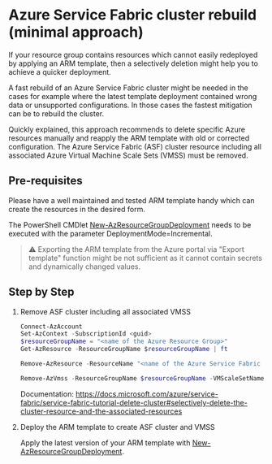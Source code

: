 # Azure Service Fabric cluster rebuild (minimal approach)

If your resource group contains resources which cannot easily redeployed by applying an ARM template, then a selectively deletion might help you to achieve a quicker deployment.

A fast rebuild of an Azure Service Fabric cluster might be needed in the cases for example where the latest template deployment contained wrong data or unsupported configurations. In those cases the fastest mitigation can be to rebuild the cluster.

Quickly explained, this approach recommends to delete specific Azure resources manually and reapply the ARM template with old or corrected configuration. The Azure Service Fabric (ASF) cluster resource including all associated Azure Virtual Machine Scale Sets (VMSS) must be removed.

## Pre-requisites

Please have a well maintained and tested ARM template handy which can create the resources in the desired form.

The PowerShell CMDlet [New-AzResourceGroupDeployment](https://docs.microsoft.com/powershell/module/az.resources/new-azresourcegroupdeployment) needs to be executed with the parameter DeploymentMode=Incremental.

> :warning:
> Exporting the ARM template from the Azure portal via "Export template" function might be not sufficient as it cannot contain secrets and dynamically changed values. 

## Step by Step

1. Remove ASF cluster including all associated VMSS

    ```powershell
    Connect-AzAccount
    Set-AzContext -SubscriptionId <guid>
    $resourceGroupName = "<name of the Azure Resource Group>"
    Get-AzResource -ResourceGroupName $resourceGroupName | ft
    
    Remove-AzResource -ResourceName "<name of the Azure Service Fabric resource>" -ResourceType "Microsoft.ServiceFabric/clusters" -ResourceGroupName $resourceGroupName -Force
    
    Remove-AzVmss -ResourceGroupName $resourceGroupName -VMScaleSetName "<name of the Azure Virtual Machine Scale Set>"
    ```

    Documentation:
    https://docs.microsoft.com/azure/service-fabric/service-fabric-tutorial-delete-cluster#selectively-delete-the-cluster-resource-and-the-associated-resources
    
2. Deploy the ARM template to create ASF cluster and VMSS

    Apply the latest version of your ARM template with [New-AzResourceGroupDeployment](https://docs.microsoft.com/powershell/module/az.resources/new-azresourcegroupdeployment).


